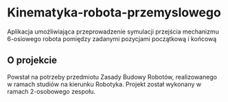 # Kinematyka-robota-przemyslowego
Aplikacja umożliwiająca przeprowadzenie symulacji przejścia mechanizmu 6-osiowego robota pomiędzy zadanymi pozycjami początkową i końcową

## O projekcie
Powstał na potrzeby przedmiotu Zasady Budowy Robotów, realizowanego w ramach studiów na kierunku Robotyka. 
Projekt został wykonany w ramach 2-osobowego zespołu.
